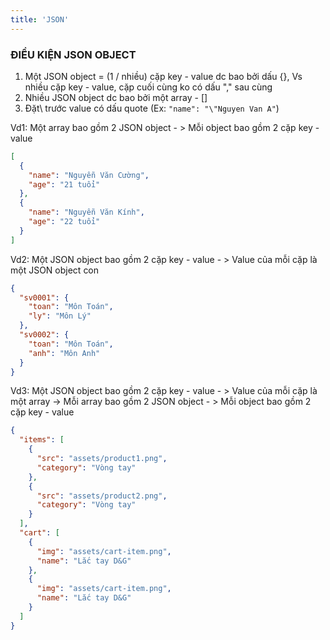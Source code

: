 ```yaml
---
title: 'JSON'
---
```


### ĐIỀU KIỆN JSON OBJECT

1. Một JSON object = (1 / nhiều) cặp key - value dc bao bởi dấu {}, Vs nhiều cặp key - value, cặp cuối cùng ko có dấu "," sau cùng
2. Nhiều JSON object dc bao bởi một array - []
3. Đặt\ trước value có dấu quote (Ex: `"name": "\"Nguyen Van A"`)

Vd1: Một array bao gồm 2 JSON object - > Mỗi object bao gồm 2 cặp key - value

```json
[
  {
    "name": "Nguyễn Văn Cường",
    "age": "21 tuổi"
  },
  {
    "name": "Nguyễn Văn Kính",
    "age": "22 tuổi"
  }
]
```

Vd2: Một JSON object bao gồm 2 cặp key - value - > Value của mỗi cặp là một JSON object con

```json
{
  "sv0001": {
    "toan": "Môn Toán",
    "ly": "Môn Lý"
  },
  "sv0002": {
    "toan": "Môn Toán",
    "anh": "Môn Anh"
  }
}
```

Vd3: Một JSON object bao gồm 2 cặp key - value - > Value của mỗi cặp là một array -> Mỗi array bao gồm 2 JSON object - > Mỗi object bao gồm 2 cặp key - value

```json
{
  "items": [
    {
      "src": "assets/product1.png",
      "category": "Vòng tay"
    },
    {
      "src": "assets/product2.png",
      "category": "Vòng tay"
    }
  ],
  "cart": [
    {
      "img": "assets/cart-item.png",
      "name": "Lắc tay D&G"
    },
    {
      "img": "assets/cart-item.png",
      "name": "Lắc tay D&G"
    }
  ]
}
```
